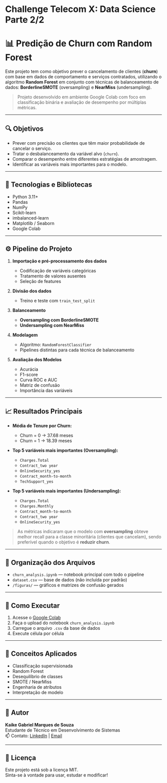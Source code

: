 # Challenge Telecom X: Data Science Parte 2/2

# 📊 Predição de Churn com Random Forest

Este projeto tem como objetivo prever o cancelamento de clientes (**churn**) com base em dados de comportamento e serviços contratados, utilizando o algoritmo **Random Forest** em conjunto com técnicas de balanceamento de dados: **BorderlineSMOTE** (oversampling) e **NearMiss** (undersampling).

> Projeto desenvolvido em ambiente Google Colab com foco em classificação binária e avaliação de desempenho por múltiplas métricas.

---

## 🔍 Objetivos

- Prever com precisão os clientes que têm maior probabilidade de cancelar o serviço.
- Tratar o desbalanceamento da variável alvo (`churn`).
- Comparar o desempenho entre diferentes estratégias de amostragem.
- Identificar as variáveis mais importantes para o modelo.

---

## 🧰 Tecnologias e Bibliotecas

- Python 3.11+
- Pandas
- NumPy
- Scikit-learn
- imbalanced-learn
- Matplotlib / Seaborn
- Google Colab

---

## ⚙️ Pipeline do Projeto

1. **Importação e pré-processamento dos dados**
   - Codificação de variáveis categóricas
   - Tratamento de valores ausentes
   - Seleção de features

2. **Divisão dos dados**
   - Treino e teste com `train_test_split`

3. **Balanceamento**
   - **Oversampling com BorderlineSMOTE**
   - **Undersampling com NearMiss**

4. **Modelagem**
   - Algoritmo: `RandomForestClassifier`
   - Pipelines distintas para cada técnica de balanceamento

5. **Avaliação dos Modelos**
   - Acurácia
   - F1-score
   - Curva ROC e AUC
   - Matriz de confusão
   - Importância das variáveis

---

## 📈 Resultados Principais

- **Média de Tenure por Churn:**
  - Churn = 0 → 37.68 meses
  - Churn = 1 → 18.39 meses

- **Top 5 variáveis mais importantes (Oversampling):**
  - `Charges.Total`
  - `Contract_two year`
  - `OnlineSecurity_yes`
  - `Contract_month-to-month`
  - `TechSupport_yes`

- **Top 5 variáveis mais importantes (Undersampling):**
  - `Charges.Total`
  - `Charges.Monthly`
  - `Contract_month-to-month`
  - `Contract_two year`
  - `OnlineSecurity_yes`

> As métricas indicaram que o modelo com **oversampling** obteve melhor recall para a classe minoritária (clientes que cancelam), sendo preferível quando o objetivo é **reduzir churn**.

---

## 📁 Organização dos Arquivos

- `churn_analysis.ipynb` — notebook principal com todo o pipeline
- `dataset.csv` — base de dados (não incluída por padrão)
- `/figuras/` — gráficos e matrizes de confusão gerados

---

## 🚀 Como Executar

1. Acesse o [Google Colab](https://colab.research.google.com/)
2. Faça o upload do notebook `churn_analysis.ipynb`
3. Carregue o arquivo `.csv` da base de dados
4. Execute célula por célula

---

## 🧠 Conceitos Aplicados

- Classificação supervisionada
- Random Forest
- Desequilíbrio de classes
- SMOTE / NearMiss
- Engenharia de atributos
- Interpretação de modelo

---

## 📌 Autor

**Kaike Gabriel Marques de Souza**  
Estudante de Técnico em Desenvolvimento de Sistemas  
📫 Contato: [LinkedIn](https://www.linkedin.com/in/kaike-gabriel-marques-de-souza-042975333) | [Email](mailto:kaikegmds@gmail.com)

---

## 📄 Licença

Este projeto está sob a licença MIT.  
Sinta-se à vontade para usar, estudar e modificar!

